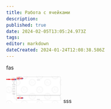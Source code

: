 ```yaml
---
title: Работа с ячейками
description: 
published: true
date: 2024-02-05T13:05:24.973Z
tags: 
editor: markdown
dateCreated: 2024-01-24T12:08:38.586Z
---
```



fas
<style>
  img.big {cursor: pointer; max-width: 150px;}
  img.big:hover {max-width: none;}
</style>

<img class="big" src="/files/Pastedimage20240126134630.png">
sss